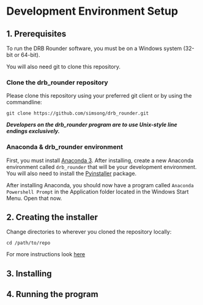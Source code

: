 # Development Environment Setup

## 1. Prerequisites

To run the DRB Rounder software, you must be on a Windows system (32-bit or 64-bit).

You will also need git to clone this repository.

### Clone the drb_rounder repository

Please clone this repository using your preferred git client or by using the commandline:

`git clone https://github.com/simsong/drb_rounder.git`

***Developers on the drb_rounder program are to use Unix-style line endings exclusively.***

### Anaconda & drb_rounder environment

First, you must install [Anaconda 3](https://www.anaconda.com/distribution/). After installing, create a new Anaconda environment called `drb_rounder` that will be your development environment. You will also need to install the [Pyinstaller](https://anaconda.org/conda-forge/pyinstaller) package.

After installing Anaconda, you should now have a program called `Anaconda Powershell Prompt` in the Application folder located in the Windows Start Menu. Open that now.

## 2. Creating the installer

Change directories to wherever you cloned the repository locally:

`cd /path/to/repo`

For more instructions look [here](creating_installer.md)

## 3. Installing



## 4. Running the program
